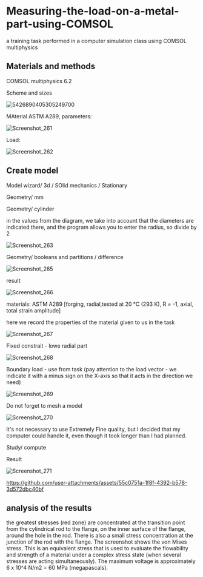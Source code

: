 # Measuring-the-load-on-a-metal-part-using-COMSOL
a training task performed in a computer simulation class using COMSOL multiphysics

## Materials and methods

COMSOL multiphysics 6.2

Scheme and sizes

![5426890405305249700](https://github.com/user-attachments/assets/e4786805-a4ae-410a-a49a-e5971cefa92e)

MAterial ASTM A289, parameters: 

![Screenshot_261](https://github.com/user-attachments/assets/5279c798-748f-4897-a2fc-eb1dc408a224)

Load:

![Screenshot_262](https://github.com/user-attachments/assets/778a46f4-644d-4f26-a0b8-9118a15d501d)

## Create model

Model wizard/ 3d / SOlid mechanics / Stationary

Geometry/ mm

Geometry/ cylinder 

in the values from the diagram, we take into account that the diameters are indicated there, and the program allows you to enter the radius, so divide by 2

![Screenshot_263](https://github.com/user-attachments/assets/2536e365-d746-480e-b2dd-9c9be818d061)

Geometry/ booleans and partitions / difference

![Screenshot_265](https://github.com/user-attachments/assets/a5586670-f232-4aca-831e-6af87583859e)

result

![Screenshot_266](https://github.com/user-attachments/assets/547ffa71-7677-47ff-8d37-88ea8c2e936c)

materials: ASTM A289 [forging, radial,tested at 20 °C (293 K), R = -1, axial, total strain amplitude]

here we record the properties of the material given to us in the task

![Screenshot_267](https://github.com/user-attachments/assets/7212d36f-8485-4672-95ba-9269154f665a)

Fixed constrait - lowe radial part

![Screenshot_268](https://github.com/user-attachments/assets/3a81d0a1-0bc1-4782-a359-070e75e2e457)

Boundary load - use from task (pay attention to the load vector - we indicate it with a minus sign on the X-axis so that it acts in the direction we need)

![Screenshot_269](https://github.com/user-attachments/assets/af122544-b36b-4589-9a18-4f3e4b9a56ed)

Do not forget to mesh a model

![Screenshot_270](https://github.com/user-attachments/assets/7e8ddacd-cba2-491c-b422-fabf21370c96)

It's not necessary to use Extremely Fine quality, but I decided that my computer could handle it, even though it took longer than I had planned.

Study/ compute

Result

![Screenshot_271](https://github.com/user-attachments/assets/547e6989-a51f-4bc9-9175-4017f29b2d84)

https://github.com/user-attachments/assets/55c0751a-1f8f-4392-b578-3d572dbc40bf

## analysis of the results

the greatest stresses (red zone) are concentrated at the transition point from the cylindrical rod to the flange, on the inner surface of the flange, around the hole in the rod. There is also a small stress concentration at the junction of the rod with the flange. The screenshot shows the von Mises stress. This is an equivalent stress that is used to evaluate the flowability and strength of a material under a complex stress state (when several stresses are acting simultaneously). The maximum voltage is approximately 6 x 10^4 N/m2 = 60 MPa (megapascals).










